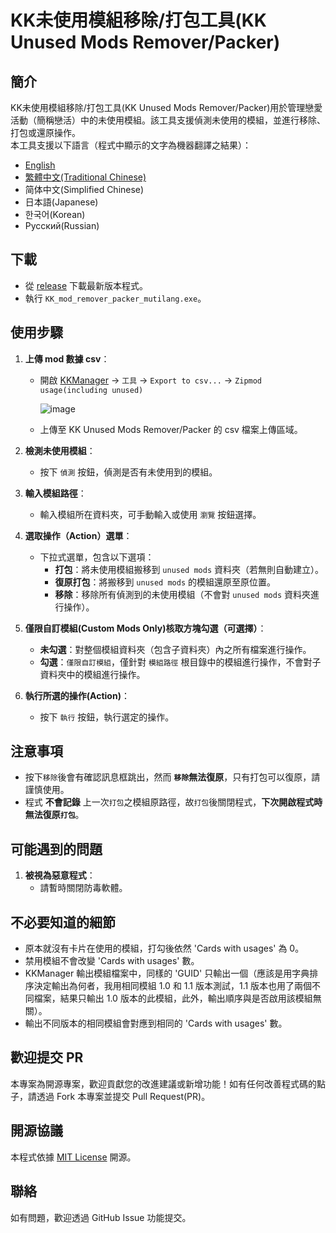 # KK未使用模組移除/打包工具(KK Unused Mods Remover/Packer)

## 簡介
KK未使用模組移除/打包工具(KK Unused Mods Remover/Packer)用於管理戀愛活動（簡稱戀活）中的未使用模組。該工具支援偵測未使用的模組，並進行移除、打包或還原操作。  
本工具支援以下語言（程式中顯示的文字為機器翻譯之結果）：  
- [English](README.md)  
- [繁體中文(Traditional Chinese)](README.zh-TW.md)  
- 简体中文(Simplified Chinese)  
- 日本語(Japanese)  
- 한국어(Korean)  
- Русский(Russian)  

## 下載
- 從 [release](https://github.com/paul0728/KKUnusedModsRemoverPacker/releases/) 下載最新版本程式。  
- 執行 `KK_mod_remover_packer_mutilang.exe`。

## 使用步驟
1. **上傳 mod 數據 csv**：
   - 開啟 [KKManager](https://github.com/IllusionMods/KKManager) -> `工具` -> `Export to csv...` -> `Zipmod usage(including unused)`
     
     ![image](https://github.com/user-attachments/assets/38dfa3fd-14dd-459d-aef7-94d38aea2841)  
   - 上傳至 KK Unused Mods Remover/Packer 的 csv 檔案上傳區域。

2. **檢測未使用模組**：
   - 按下 `偵測` 按鈕，偵測是否有未使用到的模組。

3. **輸入模組路徑**：
   - 輸入模組所在資料夾，可手動輸入或使用 `瀏覽` 按鈕選擇。

4. **選取操作（Action）選單**：
   - 下拉式選單，包含以下選項：
     - **打包**：將未使用模組搬移到 `unused mods` 資料夾（若無則自動建立）。
     - **復原打包**：將搬移到 `unused mods` 的模組還原至原位置。
     - **移除**：移除所有偵測到的未使用模組（不會對 `unused mods` 資料夾進行操作）。

5. **僅限自訂模組(Custom Mods Only)核取方塊勾選（可選擇）**：
   - **未勾選**：對整個模組資料夾（包含子資料夾）內之所有檔案進行操作。
   - **勾選**：`僅限自訂模組`，僅針對 `模組路徑` 根目錄中的模組進行操作，不會對子資料夾中的模組進行操作。

6. **執行所選的操作(Action)**：
   - 按下 `執行` 按鈕，執行選定的操作。
  
## 注意事項
  - 按下`移除`後會有確認訊息框跳出，然而 **`移除`無法復原**，只有打包可以復原，請謹慎使用。
  - 程式 **不會記錄** 上一次`打包`之模組原路徑，故`打包`後關閉程式，**下次開啟程式時無法復原`打包`**。

## 可能遇到的問題
1. **被視為惡意程式**：
   - 請暫時關閉防毒軟體。

## 不必要知道的細節
  - 原本就沒有卡片在使用的模組，打勾後依然 'Cards with usages' 為 0。
  - 禁用模組不會改變 'Cards with usages' 數。
  - KKManager 輸出模組檔案中，同樣的 'GUID' 只輸出一個（應該是用字典排序決定輸出為何者，我用相同模組 1.0 和 1.1 版本測試，1.1 版本也用了兩個不同檔案，結果只輸出 1.0 版本的此模組，此外，輸出順序與是否啟用該模組無關）。
  - 輸出不同版本的相同模組會對應到相同的 'Cards with usages' 數。

## 歡迎提交 PR
本專案為開源專案，歡迎貢獻您的改進建議或新增功能！如有任何改善程式碼的點子，請透過 Fork 本專案並提交 Pull Request(PR)。  

## 開源協議
本程式依據 [MIT License](https://opensource.org/licenses/MIT) 開源。

## 聯絡
如有問題，歡迎透過 GitHub Issue 功能提交。
